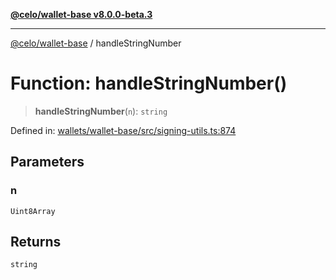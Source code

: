 [**@celo/wallet-base v8.0.0-beta.3**](../README.md)

***

[@celo/wallet-base](../README.md) / handleStringNumber

# Function: handleStringNumber()

> **handleStringNumber**(`n`): `string`

Defined in: [wallets/wallet-base/src/signing-utils.ts:874](https://github.com/celo-org/developer-tooling/blob/master/packages/sdk/wallets/wallet-base/src/signing-utils.ts#L874)

## Parameters

### n

`Uint8Array`

## Returns

`string`
